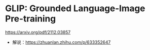 # GLIP: Grounded Language-Image Pre-training
https://arxiv.org/pdf/2112.03857

- 解说：https://zhuanlan.zhihu.com/p/633352647

